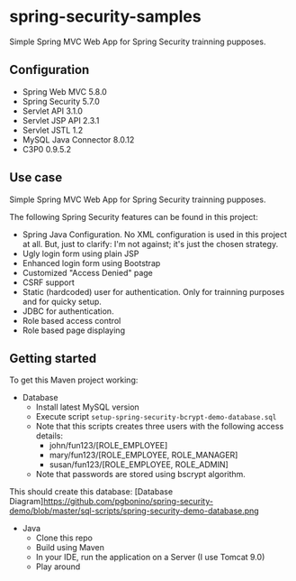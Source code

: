 # spring-security-samples
Simple Spring MVC Web App for Spring Security trainning pupposes.

## Configuration

* Spring Web MVC 5.8.0
* Spring Security 5.7.0
* Servlet API 3.1.0
* Servlet JSP API 2.3.1
* Servlet JSTL 1.2
* MySQL Java Connector 8.0.12
* C3P0 0.9.5.2

## Use case

Simple Spring MVC Web App for Spring Security trainning pupposes.

The following Spring Security features can be found in this project:

* Spring Java Configuration. No XML configuration is used in this project at all. But, just to clarify: I'm not against; it's just the chosen strategy.
* Ugly login form using plain JSP 
* Enhanced login form using Bootstrap
* Customized "Access Denied" page
* CSRF support
* Static (hardcoded) user for authentication. Only for trainning purposes and for quicky setup.
* JDBC for authentication.
* Role based access control
* Role based page displaying

## Getting started

To get this Maven project working:

* Database
  * Install latest MySQL version
  * Execute script `setup-spring-security-bcrypt-demo-database.sql`
  * Note that this scripts creates three users with the following access details:
    * john/fun123/[ROLE_EMPLOYEE]
    * mary/fun123/[ROLE_EMPLOYEE, ROLE_MANAGER]
    * susan/fun123/[ROLE_EMPLOYEE, ROLE_ADMIN]
  * Note that passwords are stored using bscrypt algorithm.

This should create this database:
[Database Diagram]https://github.com/pgbonino/spring-security-demo/blob/master/sql-scripts/spring-security-demo-database.png

* Java
  * Clone this repo
  * Build using Maven
  * In your IDE, run the application on a Server (I use Tomcat 9.0)
  * Play around